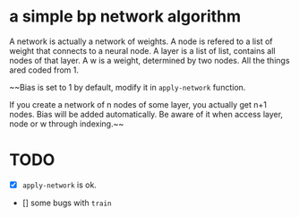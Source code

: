 # a simple bp network algorithm
A network is actually a network of weights.
A node is refered to a list of weight that connects to a neural node.
A layer is a list of list, contains all nodes of that layer.
A w is a weight, determined by two nodes.
All the things ared coded from 1.

~~Bias is set to 1 by default, modify it in `apply-network` function.

If you create a network of n nodes of some layer, you actually get n+1 nodes.
Bias will be added automatically.
Be aware of it when access layer, node or w through indexing.~~

# TODO
- [x]   `apply-network` is ok.
- []    some bugs with `train`

